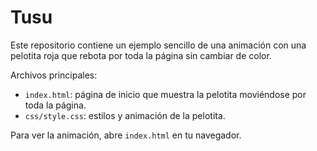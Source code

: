 # Tusu

Este repositorio contiene un ejemplo sencillo de una animación con una pelotita roja que rebota por toda la página sin cambiar de color.

Archivos principales:

- `index.html`: página de inicio que muestra la pelotita moviéndose por toda la página.
- `css/style.css`: estilos y animación de la pelotita.

Para ver la animación, abre `index.html` en tu navegador.
